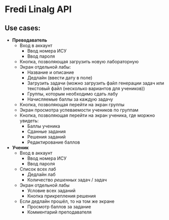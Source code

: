# Fredi Linalg API

## Use cases:
* **Преводаватель**
    * Вход в аккаунт
        * Ввод номера ИСУ
        * Ввод пароля
    * Кнопка, позволяющая загрузить новую лабораторную
    * Экран отдельной лабы:
        * Название и описание
        * Дедлайн (ввести дату в поле)
        * Загрузить задачи (можно загрузить файл генерации задач или текстовый файл (несколько вариантов для учеников))
        * Группы, которым необходимо сдать лабу
        * Начисляемые баллы за каждую задачу
    * Кнопка, позволяющая перейти на экран группы
    * Экран просмотра успеваемости учеников по группам
    * Кнопка, позволяющая перейти на экран ученика, где моржно увидеть:
        * Баллы ученика
        * Сданные задания
        * Решения заданий
        * Редактирование баллов
* **Ученик**
    * Вход в аккаунт
        * Ввод номера ИСУ
        * Ввод пароля
    * Список всех лаб
        * Дедлайн лаб
        * Количество _решенных_ задач / задач
    * Экран отдельной лабы
        * Условие всех заданий
        * Кнопка прикрепления решения
    * Если дедлайн прошёл, то на том же экране
        * Просмотр баллов за задание
        * Комментарий преподавателя
